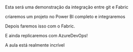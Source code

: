 Esta será uma demonstração da integração entre git e Fabric

criaremos um projeto no Power BI completo e integraremos

Depois faremos isso com o Fabric.

E ainda replicaremos com AzureDevOps!

A aula está realmente incrível

